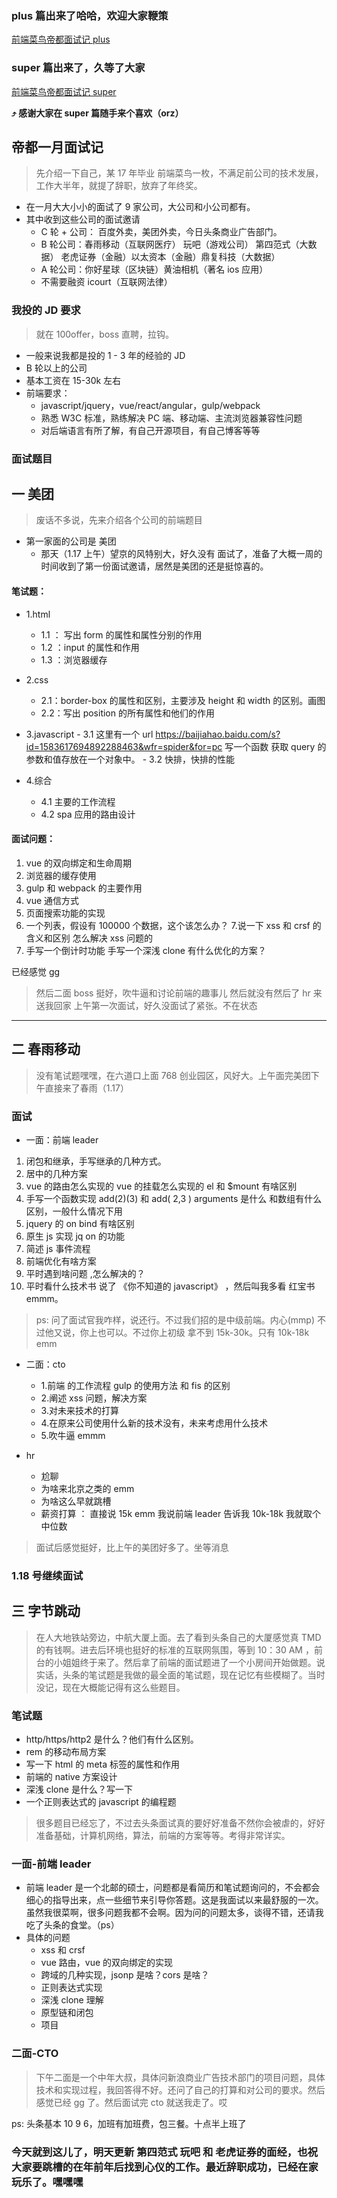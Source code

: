 ### plus 篇出来了哈哈，欢迎大家鞭策

[前端菜鸟帝都面试记 plus](https://juejin.im/post/5a8437c1f265da4e8c450d21)

### super 篇出来了，久等了大家

[前端菜鸟帝都面试记 super](https://juejin.im/post/5ab6137e6fb9a028c71e6578)

**⤴️ 感谢大家在 super 篇随手来个喜欢（orz）**

## 帝都一月面试记

> 先介绍一下自己，某 17 年毕业 前端菜鸟一枚，不满足前公司的技术发展，工作大半年，就提了辞职，放弃了年终奖。

-   在一月大大小小的面试了 9 家公司，大公司和小公司都有。
-   其中收到这些公司的面试邀请
    -   C 轮 + 公司： 百度外卖，美团外卖，今日头条商业广告部门。
    -   B 轮公司：春雨移动（互联网医疗） 玩吧（游戏公司） 第四范式（大数据） 老虎证券（金融）以太资本（金融）鼎复科技（大数据）
    -   A 轮公司：你好星球（区块链）黄油相机（著名 ios 应用）
    -   不需要融资 icourt（互联网法律）

### 我投的 JD 要求

> 就在 100offer，boss 直聘，拉钩。

-   一般来说我都是投的 1 - 3 年的经验的 JD
-   B 轮以上的公司
-   基本工资在 15-30k 左右
-   前端要求：
    -   javascript/jquery，vue/react/angular，gulp/webpack
    -   熟悉 W3C 标准，熟练解决 PC 端、移动端、主流浏览器兼容性问题
    -   对后端语言有所了解，有自己开源项目，有自己博客等等

### 面试题目

## 一 美团

> 废话不多说，先来介绍各个公司的前端题目

-   第一家面的公司是 美团
    -   那天（1.17 上午）望京的风特别大，好久没有 面试了，准备了大概一周的时间收到了第一份面试邀请，居然是美团的还是挺惊喜的。

#### 笔试题：

-   1.html

    -   1.1 ： 写出 form 的属性和属性分别的作用
    -   1.2 ：input 的属性和作用
    -   1.3 ：浏览器缓存

-   2.css

    -   2.1：border-box 的属性和区别，主要涉及 height 和 width 的区别。画图
    -   2.2：写出 position 的所有属性和他们的作用

-   3.javascript - 3.1 这里有一个 url https://baijiahao.baidu.com/s?id=1583617694892288463&wfr=spider&for=pc
    写一个函数 获取 query 的参数和值存放在一个对象中。 - 3.2 快排，快排的性能

-   4.综合
    -   4.1 主要的工作流程
    -   4.2 spa 应用的路由设计

#### 面试问题：

1. vue 的双向绑定和生命周期
2. 浏览器的缓存使用
3. gulp 和 webpack 的主要作用
4. vue 通信方式
5. 页面搜索功能的实现
6. 一个列表，假设有 100000 个数据，这个该怎么办？ 7.说一下 xss 和 crsf 的含义和区别
   怎么解决 xss 问题的
7. 手写一个倒计时功能 手写一个深浅 clone 有什么优化的方案？

已经感觉 gg

> 然后二面 boss 挺好，吹牛逼和讨论前端的趣事儿
> 然后就没有然后了 hr 来送我回家 上午第一次面试，好久没面试了紧张。不在状态

---

## 二 春雨移动

> 没有笔试题嘿嘿，在六道口上面 768 创业园区，风好大。上午面完美团下午直接来了春雨（1.17）

### 面试

-   一面：前端 leader

1. 闭包和继承，手写继承的几种方式。
2. 居中的几种方案
3. vue 的路由怎么实现的 vue 的挂载怎么实现的 el 和 \$mount 有啥区别
4. 手写一个函数实现 add(2)(3) 和 add( 2,3 )
   arguments 是什么 和数组有什么区别，一般什么情况下用
5. jquery 的 on bind 有啥区别
6. 原生 js 实现 jq on 的功能
7. 简述 js 事件流程
8. 前端优化有啥方案
9. 平时遇到啥问题 ,怎么解决的？
10. 平时看什么技术书
    说了 《你不知道的 javascript》 ，然后叫我多看 红宝书 emmm。

> ps: 问了面试官我咋样，说还行。不过我们招的是中级前端。内心(mmp)
> 不过他又说，你上也可以。不过你上初级 拿不到 15k-30k。只有 10k-18k emm

-   二面：cto

    -   1.前端 的工作流程 gulp 的使用方法 和 fis 的区别
    -   2.阐述 xss 问题，解决方案
    -   3.对未来技术的打算
    -   4.在原来公司使用什么新的技术没有，未来考虑用什么技术
    -   5.吹牛逼 emmm

-   hr
    -   尬聊
    -   为啥来北京之类的 emm
    -   为啥这么早就跳槽
    -   薪资打算 ： 直接说 15k emm 我说前端 leader 告诉我 10k-18k 我就取个中位数

> 面试后感觉挺好，比上午的美团好多了。坐等消息

### 1.18 号继续面试

## 三 字节跳动

> 在人大地铁站旁边，中航大厦上面。去了看到头条自己的大厦感觉真 TMD 的有钱啊。进去后环境也挺好的标准的互联网氛围，等到 10：30 AM ，前台的小姐姐终于来了。然后拿了前端的面试题进了一个小房间开始做题。说实话，头条的笔试题是我做的最全面的笔试题，现在记忆有些模糊了。当时没记，现在大概能记得有这么些题目。

### 笔试题

-   http/https/http2 是什么？他们有什么区别。
-   rem 的移动布局方案
-   写一下 html 的 meta 标签的属性和作用
-   前端的 native 方案设计
-   深浅 clone 是什么？写一下
-   一个正则表达式的 javascript 的编程题

> 很多题目已经忘了，不过去头条面试真的要好好准备不然你会被虐的，好好准备基础，计算机网络，算法，前端的方案等等。考得非常详实。

### 一面-前端 leader

-   前端 leader 是一个北邮的硕士，问题都是看简历和笔试题询问的，不会都会细心的指导出来，点一些细节来引导你答题。这是我面试以来最舒服的一次。虽然我很菜啊，很多问题我都不会啊。因为问的问题太多，谈得不错，还请我吃了头条的食堂。（ps）
-   具体的问题
    -   xss 和 crsf
    -   vue 路由，vue 的双向绑定的实现
    -   跨域的几种实现，jsonp 是啥？cors 是啥？
    -   正则表达式实现
    -   深浅 clone 理解
    -   原型链和闭包
    -   项目

### 二面-CTO

> 下午二面是一个中年大叔，具体问新浪商业广告技术部门的项目问题，具体技术和实现过程，我回答得不好。还问了自己的打算和对公司的要求。然后感觉已经 gg 了。然后面试完 cto 就送我走了。哎

ps: 头条基本 10 9 6，加班有加班费，包三餐。十点半上班了

### 今天就到这儿了，明天更新 第四范式 玩吧 和 老虎证券的面经，也祝大家要跳槽的在年前年后找到心仪的工作。最近辞职成功，已经在家玩乐了。嘿嘿嘿

